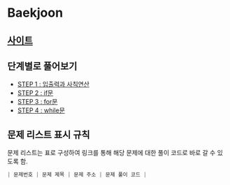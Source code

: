 # Baekjoon

## [사이트](https://www.acmicpc.net/step)

## 단계별로 풀어보기
- [STEP 1 : 입출력과 사칙연산](https://github.com/dms873/Algorithm-Problems/tree/master/Baekjoon/src/step1)
- [STEP 2 : if문](https://github.com/dms873/Algorithm-Problems/tree/master/Baekjoon/src/step2)
- [STEP 3 : for문](https://github.com/dms873/Algorithm-Problems/tree/master/Baekjoon/src/step3)
- [STEP 4 : while문]()

## 문제 리스트 표시 규칙
문제 리스트는 표로 구성하여 링크를 통해 해당 문제에 대한 풀이 코드로 바로 갈 수 있도록 함.
```java
| 문제번호 | 문제 제목 | 문제 주소 | 문제 풀이 코드 |
```
